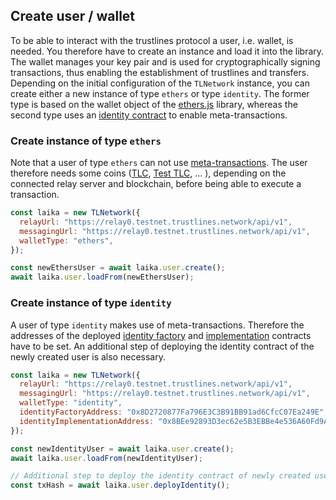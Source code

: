 ## Create user / wallet

To be able to interact with the trustlines protocol a user, i.e. wallet, is needed.
You therefore have to create an instance and load it into the library.
The wallet manages your key pair and is used for cryptographically signing transactions, thus enabling the establishment of trustlines and transfers.
Depending on the initial configuration of the `TLNetwork` instance, you can create either a new instance of type `ethers` or type `identity`.
The former type is based on the wallet object of the [ethers.js](https://docs.ethers.io/ethers.js/html/) library, whereas the second type uses an [identity contract](https://github.com/trustlines-protocol/contracts/blob/master/docs/deploy.md#deploy-identity-contracts) to enable meta-transactions.

### Create instance of type `ethers`

Note that a user of type `ethers` can not use [meta-transactions](https://github.com/trustlines-protocol/contracts/blob/master/docs/deploy.md#deploy-identity-contracts).
The user therefore needs some coins ([TLC](https://explore.tlbc.trustlines.foundation/), [Test TLC](https://explore.laika.trustlines.foundation/), ... ), depending on the connected relay server and blockchain, before being able to execute a transaction.

```javascript
const laika = new TLNetwork({
  relayUrl: "https://relay0.testnet.trustlines.network/api/v1",
  messagingUrl: "https://relay0.testnet.trustlines.network/api/v1",
  walletType: "ethers",
});

const newEthersUser = await laika.user.create();
await laika.user.loadFrom(newEthersUser);
```

### Create instance of type `identity`

A user of type `identity` makes use of meta-transactions.
Therefore the addresses of the deployed [identity factory](https://github.com/trustlines-protocol/contracts/blob/master/contracts/identity/IdentityProxyFactory.sol) and [implementation](https://github.com/trustlines-protocol/contracts/blob/master/contracts/identity/Identity.sol) contracts have to be set.
An additional step of deploying the identity contract of the newly created user is also necessary.

```javascript
const laika = new TLNetwork({
  relayUrl: "https://relay0.testnet.trustlines.network/api/v1",
  messagingUrl: "https://relay0.testnet.trustlines.network/api/v1",
  walletType: "identity",
  identityFactoryAddress: "0x8D2720877Fa796E3C3B91BB91ad6CfcC07Ea249E",
  identityImplementationAddress: "0x8BEe92893D3ec62e5B3EBBe4e536A60Fd9AFc9D7",
});

const newIdentityUser = await laika.user.create();
await laika.user.loadFrom(newIdentityUser);

// Additional step to deploy the identity contract of newly created user
const txHash = await laika.user.deployIdentity();
```
